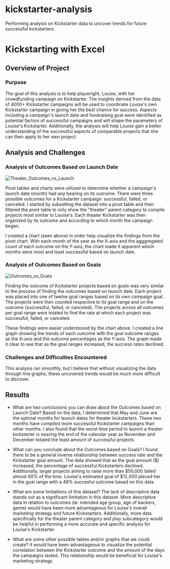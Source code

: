# kickstarter-analysis
Performing analysis on Kickstarter data to uncover trends for future successful kickstarters
# Kickstarting with Excel

## Overview of Project


### Purpose
The goal of this analysis is to help playwright, Louise, with her crowdfunding campaign on Kickstarter. The insights derived from the data of 4000+ Kickstarter campaigns will be used to coordinate Louise's own Kickstarter campaign in giving her the best chance for success. Aspects including a campaign's launch date and fundraising goal were identified as potential factors of successful campaigns and will shape the parameters of Louise's Kickstarter.  Additionally, the analysis will help Louise gain a better understanding of the successful aspects of comparable projects that she can then apply to her own project.

## Analysis and Challenges

### Analysis of Outcomes Based on Launch Date

![Theater_Outcomes_vs_Launch](https://user-images.githubusercontent.com/96351306/148727385-2af25cbc-90a0-4a20-adb7-e397e988777c.png)

Pivot tables and charts were utilized to determine whether a campaign's launch date (month) had any bearing on its outcome. There were three possible outcomes for a Kickstarter campaign: successful, failed, or canceled. I started by subsetting the dataset into a pivot table and then filtered the pivot table to only show the "theater" parent category to compile projects most similar to Louise's. Each theater Kickstarter was then organized by its outcome and according to which month the campaign began.

I created a chart (seen above) in order help visualize the findings from the pivot chart. With each month of the year as the X-axis and the agggregated count of each outcome on the Y-axis, the chart made it apparent which months were most and least successful based on launch date.

### Analysis of Outcomes Based on Goals

![Outcomes_vs_Goals](https://user-images.githubusercontent.com/96351306/148727507-c0c2d531-fae3-41e8-895f-ecdb5b5924c3.png)

Finding the outcome of Kickstarter projects based on goals was very similar to the process of finding the outcomes based on launch date. Each project was placed into one of twelve goal ranges based on its own campaign goal. The projects were then counted respective to its goal range and on the outcome (successful, failed, or canceled). The projects across all outcomes per goal range were totaled to find the rate at which each project was successful, failed, or canceled. 

These findings were easier understoood by the chart above. I created a line graph showing the trends of each outcome with the goal outcome ranges as the X-axis  and the outcome percentages as the Y-axis. The graph made it clear to see that as the goal ranges increased, the success rates declined.

### Challenges and Difficulties Encountered

This analysis ran smoothly, but I believe that without visualizing the data through line graphs, these uncovered trends would be much more difficult to discover. 

## Results

- What are two conclusions you can draw about the Outcomes based on Launch Date?
Based on the data, I determined that May and June are the optimal months for launch dates for theater kickstarters. These two months have compiled more successful Kickstarter campaigns than other months. I also found that the worst time period to launch a theater kickstarter is nearing the end of the calendar year as November and December totaled the least amount of successful projects.

- What can you conclude about the Outcomes based on Goals?
I found there to be a general inverse relationship between success rate and the Kickstarter goal amount. The data showed that as the goal amount ($) increased, the percentage of successful Kickstarters declined. Additionally, larger projects aiming to raise more than $50,000 failed almost 60% of the time. Louise's estimated goal of $12,000 placed her in the goal range with a 48% succesful outcome based on this data.

- What are some limitations of this dataset?
The lack of descriptive data stands out as a significant limitation in this dataset. More descriptive data in relation to outcomes (ie. intended age group, age of backers, genre) would have been more advantageous for Louise's overall marketing strategy and future Kickstarters. Additionally, more data specifically for the theater parent category and play subcategory would be helpful in performing a more accurate and specific analysis for Louise's Kickstarter.

- What are some other possible tables and/or graphs that we could create?
It would have been advantageous to visualize the potential correlation between the Kickstarter outcome and the amount of the days the campaigns lasted. This relationship would be beneficial for Louise's marketing strategy.
